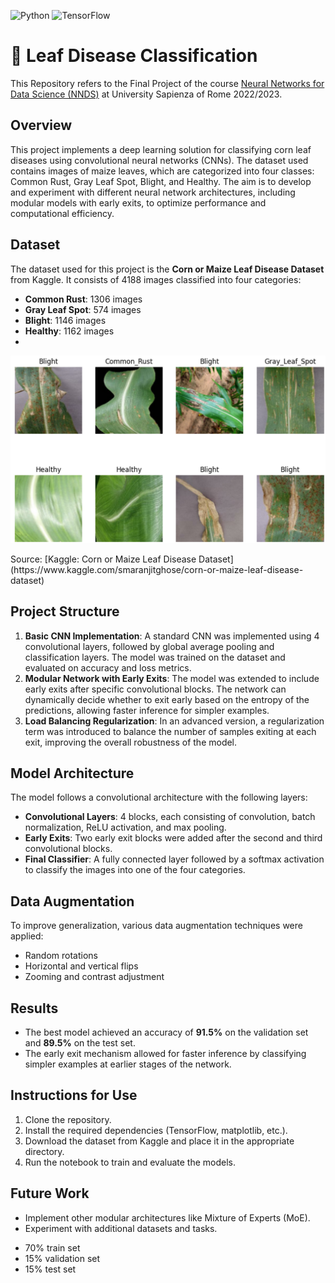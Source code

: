 ![Python](https://img.shields.io/badge/python-3670A0?style=for-the-badge&logo=python&logoColor=ffdd54)
![TensorFlow](https://img.shields.io/badge/TensorFlow-FF6F00?style=for-the-badge&logo=tensorflow&logoColor=white)

# 🍃 Leaf Disease Classification

This Repository refers to the Final Project of the course [Neural Networks for Data Science (NNDS)](https://www.sscardapane.it/teaching/nnds-2022/) at University Sapienza of Rome 2022/2023.

## Overview
This project implements a deep learning solution for classifying corn leaf diseases using convolutional neural networks (CNNs). The dataset used contains images of maize leaves, which are categorized into four classes: Common Rust, Gray Leaf Spot, Blight, and Healthy. The aim is to develop and experiment with different neural network architectures, including modular models with early exits, to optimize performance and computational efficiency.

## Dataset
The dataset used for this project is the **Corn or Maize Leaf Disease Dataset** from Kaggle. It consists of 4188 images classified into four categories:
- **Common Rust**: 1306 images
- **Gray Leaf Spot**: 574 images
- **Blight**: 1146 images
- **Healthy**: 1162 images
- 
<div style="text-align:center">
 <p align="center">
  <img src='img/leaf.png'/>
  
  </p>
  <p align="center">
  </p>
</div>
Source: [Kaggle: Corn or Maize Leaf Disease Dataset](https://www.kaggle.com/smaranjitghose/corn-or-maize-leaf-disease-dataset)

## Project Structure
1. **Basic CNN Implementation**: A standard CNN was implemented using 4 convolutional layers, followed by global average pooling and classification layers. The model was trained on the dataset and evaluated on accuracy and loss metrics.
2. **Modular Network with Early Exits**: The model was extended to include early exits after specific convolutional blocks. The network can dynamically decide whether to exit early based on the entropy of the predictions, allowing faster inference for simpler examples.
3. **Load Balancing Regularization**: In an advanced version, a regularization term was introduced to balance the number of samples exiting at each exit, improving the overall robustness of the model.

## Model Architecture
The model follows a convolutional architecture with the following layers:
- **Convolutional Layers**: 4 blocks, each consisting of convolution, batch normalization, ReLU activation, and max pooling.
- **Early Exits**: Two early exit blocks were added after the second and third convolutional blocks.
- **Final Classifier**: A fully connected layer followed by a softmax activation to classify the images into one of the four categories.

## Data Augmentation
To improve generalization, various data augmentation techniques were applied:
- Random rotations
- Horizontal and vertical flips
- Zooming and contrast adjustment

## Results
- The best model achieved an accuracy of **91.5%** on the validation set and **89.5%** on the test set.
- The early exit mechanism allowed for faster inference by classifying simpler examples at earlier stages of the network.

## Instructions for Use
1. Clone the repository.
2. Install the required dependencies (TensorFlow, matplotlib, etc.).
3. Download the dataset from Kaggle and place it in the appropriate directory.
4. Run the notebook to train and evaluate the models.

## Future Work
- Implement other modular architectures like Mixture of Experts (MoE).
- Experiment with additional datasets and tasks.

*   70% train set
*   15% validation set
*   15% test set

